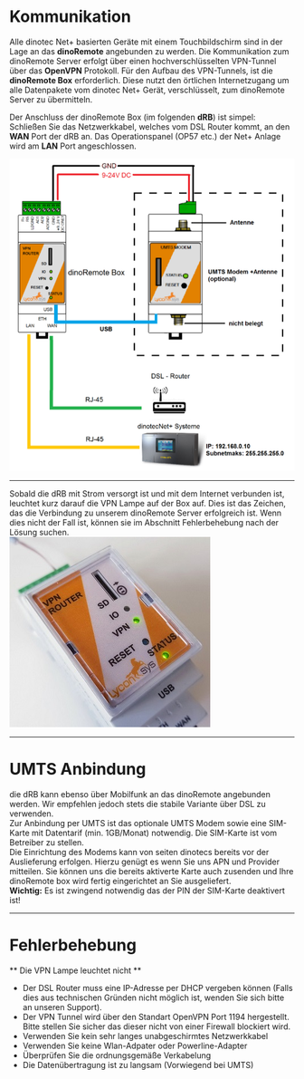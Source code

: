 # Kommunikation

Alle dinotec Net+ basierten Geräte mit einem Touchbildschirm sind in der Lage an das **dinoRemote** angebunden zu werden.
Die Kommunikation zum dinoRemote Server erfolgt über einen hochverschlüsselten VPN-Tunnel über das **OpenVPN** Protokoll.
Für den Aufbau des VPN-Tunnels, ist die **dinoRemote Box** erforderlich. Diese nutzt den örtlichen Internetzugang um alle Datenpakete vom dinotec Net+ Gerät, verschlüsselt, zum dinoRemote Server zu übermitteln.

Der Anschluss der dinoRemote Box (im folgenden **dRB**) ist simpel:
Schließen Sie das Netzwerkkabel, welches vom DSL Router kommt, an den **WAN** Port der dRB an. Das Operationspanel (OP57 etc.) der Net+ Anlage wird am **LAN** Port angeschlossen.

![image alt text](../assets/cable.png)
  
***

Sobald die dRB mit Strom versorgt ist und mit dem Internet verbunden ist, leuchtet kurz darauf die VPN Lampe auf der Box auf. Dies ist das Zeichen, das die Verbindung zu unserem dinoRemote Server erfolgreich ist.
Wenn dies nicht der Fall ist, können sie im Abschnitt Fehlerbehebung nach der Lösung suchen.  
![image alt text](../assets/vpn.jpg)  
***

# UMTS Anbindung

die dRB kann ebenso über Mobilfunk an das dinoRemote angebunden werden. Wir empfehlen jedoch stets die stabile Variante über DSL zu verwenden.  
Zur Anbindung per UMTS ist das optionale UMTS Modem sowie eine SIM-Karte mit Datentarif (min. 1GB/Monat) notwendig. Die SIM-Karte ist vom Betreiber zu stellen.  
Die Einrichtung des Modems kann von seiten dinotecs bereits vor der Auslieferung erfolgen. Hierzu genügt es wenn Sie uns APN und Provider mitteilen. Sie können uns die bereits aktiverte Karte auch zusenden und Ihre dinoRemote box wird fertig eingerichtet an Sie ausgeliefert.  
**Wichtig:** Es ist zwingend notwendig das der PIN der SIM-Karte deaktivert ist!


***

# Fehlerbehebung

** Die VPN Lampe leuchtet nicht **

+ Der DSL Router muss eine IP-Adresse per DHCP vergeben können (Falls dies aus technischen Gründen nicht möglich ist, wenden Sie sich bitte an unseren Support).
+ Der VPN Tunnel wird über den Standart OpenVPN Port 1194 hergestellt. Bitte stellen Sie sicher das dieser nicht von einer Firewall blockiert wird.
+ Verwenden Sie kein sehr langes unabgeschirmtes Netzwerkkabel
+ Verwenden Sie keine Wlan-Adpater oder Powerline-Adapter
+ Überprüfen Sie die ordnungsgemäße Verkabelung
+ Die Datenübertragung ist zu langsam (Vorwiegend bei UMTS)
